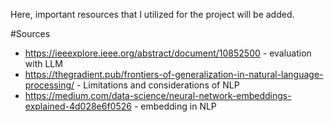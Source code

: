 Here, important resources that I utilized for the project will be added. 

#Sources
- https://ieeexplore.ieee.org/abstract/document/10852500 - evaluation with LLM
- https://thegradient.pub/frontiers-of-generalization-in-natural-language-processing/ - Limitations and considerations of NLP
- https://medium.com/data-science/neural-network-embeddings-explained-4d028e6f0526 - embedding in NLP